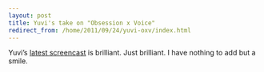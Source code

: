 ```yaml
---
layout: post
title: Yuvi's take on "Obsession x Voice"
redirect_from: /home/2011/09/24/yuvi-oxv/index.html
---
```

<p>Yuvi&#8217;s <a href="http://yuvizalkow.com/blog/failed6/">latest screencast</a> is brilliant. Just brilliant. I have nothing to add but a smile.</p>
